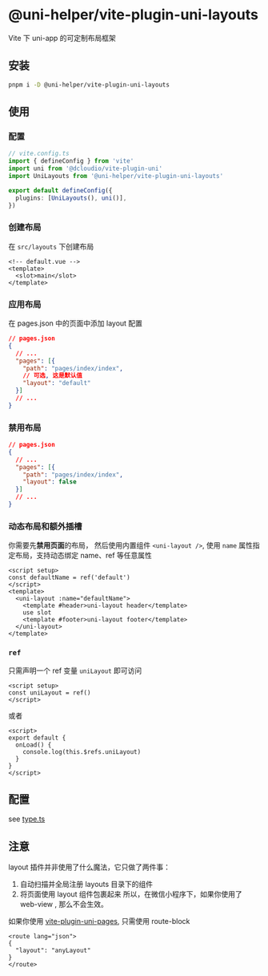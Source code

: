 # @uni-helper/vite-plugin-uni-layouts

Vite 下 uni-app 的可定制布局框架

## 安装

```bash
pnpm i -D @uni-helper/vite-plugin-uni-layouts
```

## 使用

### 配置

```ts
// vite.config.ts
import { defineConfig } from 'vite'
import uni from '@dcloudio/vite-plugin-uni'
import UniLayouts from '@uni-helper/vite-plugin-uni-layouts'

export default defineConfig({
  plugins: [UniLayouts(), uni()],
})
```

### 创建布局

在 `src/layouts` 下创建布局

```vue
<!-- default.vue -->
<template>
  <slot>main</slot>
</template>
```

### 应用布局

在 pages.json 中的页面中添加 layout 配置

```json
// pages.json
{
  // ...
  "pages": [{
    "path": "pages/index/index",
    // 可选, 这是默认值
    "layout": "default"
  }]
  // ...
}
```

### 禁用布局

```json
// pages.json
{
  // ...
  "pages": [{
    "path": "pages/index/index",
    "layout": false
  }]
  // ...
}
```

### 动态布局和额外插槽

你需要先**禁用页面**的布局， 然后使用内置组件 `<uni-layout />`, 使用 `name` 属性指定布局，支持动态绑定 name、ref 等任意属性

```vue
<script setup>
const defaultName = ref('default')
</script>
<template>
  <uni-layout :name="defaultName">
    <template #header>uni-layout header</template>
    use slot
    <template #footer>uni-layout footer</template>
  </uni-layout>
</template>
```

### `ref`

只需声明一个 ref 变量 `uniLayout` 即可访问

```vue
<script setup>
const uniLayout = ref()
</script>
```
或者

```vue
<script>
export default {
  onLoad() {
    console.log(this.$refs.uniLayout)
  }
}
</script>
```

## 配置

see [type.ts](./src/types.ts)

## 注意

layout 插件并非使用了什么魔法，它只做了两件事：

1. 自动扫描并全局注册 layouts 目录下的组件
2. 将页面使用 layout 组件包裹起来
   所以，在微信小程序下，如果你使用了 web-view , 那么不会生效。

如果你使用 [vite-plugin-uni-pages](https://github.com/uni-helper/vite-plugin-uni-pages), 只需使用 route-block

```vue
<route lang="json">
{
  "layout": "anyLayout"
}
</route>
```
